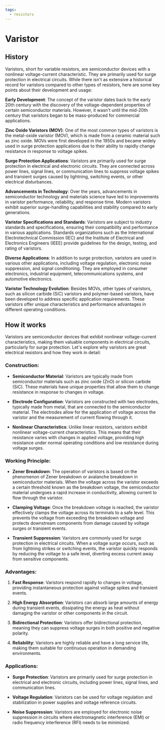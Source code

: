 ```yaml
---
tags:
  - resistors
---
```


# Varistor

## History

Varistors, short for variable resistors, are semiconductor devices with a nonlinear voltage-current characteristic. They are primarily used for surge protection in electrical circuits. While there isn't as extensive a historical record for varistors compared to other types of resistors, here are some key points about their development and usage:

**Early Development**: The concept of the varistor dates back to the early 20th century with the discovery of the voltage-dependent properties of certain semiconductor materials. However, it wasn't until the mid-20th century that varistors began to be mass-produced for commercial applications.

**Zinc Oxide Varistors (MOV)**: One of the most common types of varistors is the metal-oxide varistor (MOV), which is made from a ceramic material such as zinc oxide. MOVs were first developed in the 1950s and became widely used in surge protection applications due to their ability to rapidly change resistance in response to voltage spikes.

**Surge Protection Applications**: Varistors are primarily used for surge protection in electrical and electronic circuits. They are connected across power lines, signal lines, or communication lines to suppress voltage spikes and transient surges caused by lightning, switching events, or other electrical disturbances.

**Advancements in Technology**: Over the years, advancements in semiconductor technology and materials science have led to improvements in varistor performance, reliability, and response time. Modern varistors exhibit superior surge-handling capabilities and stability compared to early generations.

**Varistor Specifications and Standards**: Varistors are subject to industry standards and specifications, ensuring their compatibility and performance in various applications. Standards organizations such as the International Electrotechnical Commission (IEC) and the Institute of Electrical and Electronics Engineers (IEEE) provide guidelines for the design, testing, and rating of varistors.

**Diverse Applications**: In addition to surge protection, varistors are used in various other applications, including voltage regulation, electronic noise suppression, and signal conditioning. They are employed in consumer electronics, industrial equipment, telecommunications systems, and automotive electronics.

**Varistor Technology Evolution**: Besides MOVs, other types of varistors, such as silicon carbide (SiC) varistors and polymer-based varistors, have been developed to address specific application requirements. These varistors offer unique characteristics and performance advantages in different operating conditions.

## How it works

Varistors are semiconductor devices that exhibit nonlinear voltage-current characteristics, making them valuable components in electrical circuits, particularly for surge protection. Let's explore why varistors are great electrical resistors and how they work in detail:

### Construction:
- **Semiconductor Material**: Varistors are typically made from semiconductor materials such as zinc oxide (ZnO) or silicon carbide (SiC). These materials have unique properties that allow them to change resistance in response to changes in voltage.

- **Electrode Configuration**: Varistors are constructed with two electrodes, typically made from metal, that are connected to the semiconductor material. The electrodes allow for the application of voltage across the varistor and the measurement of current flowing through it.

- **Nonlinear Characteristics**: Unlike linear resistors, varistors exhibit nonlinear voltage-current characteristics. This means that their resistance varies with changes in applied voltage, providing high resistance under normal operating conditions and low resistance during voltage surges.

### Working Principle:
- **Zener Breakdown**: The operation of varistors is based on the phenomenon of Zener breakdown or avalanche breakdown in semiconductor materials. When the voltage across the varistor exceeds a certain threshold known as the breakdown voltage, the semiconductor material undergoes a rapid increase in conductivity, allowing current to flow through the varistor.

- **Clamping Voltage**: Once the breakdown voltage is reached, the varistor effectively clamps the voltage across its terminals to a safe level. This prevents the voltage from exceeding the breakdown voltage and protects downstream components from damage caused by voltage surges or transient events.

- **Transient Suppression**: Varistors are commonly used for surge protection in electrical circuits. When a voltage surge occurs, such as from lightning strikes or switching events, the varistor quickly responds by reducing the voltage to a safe level, diverting excess current away from sensitive components.

### Advantages:
1. **Fast Response**: Varistors respond rapidly to changes in voltage, providing instantaneous protection against voltage spikes and transient events.

2. **High Energy Absorption**: Varistors can absorb large amounts of energy during transient events, dissipating the energy as heat without damaging the varistor or other components in the circuit.

3. **Bidirectional Protection**: Varistors offer bidirectional protection, meaning they can suppress voltage surges in both positive and negative polarity.

4. **Reliability**: Varistors are highly reliable and have a long service life, making them suitable for continuous operation in demanding environments.

### Applications:
- **Surge Protection**: Varistors are primarily used for surge protection in electrical and electronic circuits, including power lines, signal lines, and communication lines.

- **Voltage Regulation**: Varistors can be used for voltage regulation and stabilization in power supplies and voltage reference circuits.

- **Noise Suppression**: Varistors are employed for electronic noise suppression in circuits where electromagnetic interference (EMI) or radio frequency interference (RFI) needs to be minimized.
